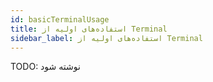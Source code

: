 ```yaml
---
id: basicTerminalUsage
title: استفاده‌های اولیه از Terminal
sidebar_label: استفاده‌های اولیه از Terminal
---
```


TODO: نوشته شود
